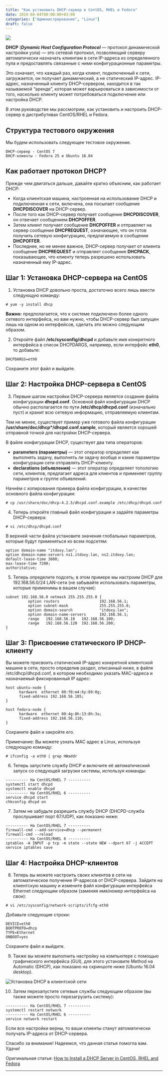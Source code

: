 ```yaml
---
title: "Как установить DHCP-сервер в CentOS, RHEL и Fedora"
date: 2019-04-04T00:00:00+03:00
categories: ["Администрирование", "Linux"]
draft: false
---
```


![](/posts/как-установить-dhcp-сервер-в-centos-rhel-и-fedora/shapka1.jpg)

**DHCP** (**_Dynamic Host Configuration Protocol_** — протокол динамической настройки узла) — это сетевой протокол, позволяющий серверу автоматически назначать клиентам в сети IP-адреса из определенного пула и предоставлять связанные с ними конфигурационные параметры.

Это означает, что каждый раз, когда клиент, подключенный к сети, загружается, он получает динамический, а не статический IP-адрес. IP-адрес, назначенный клиенту DHCP-сервером, находится в так называемой “аренде”, которая может варьироваться в зависимости от того, насколько клиенту может потребоваться подключение или настройка DHCP.

В этом руководстве мы рассмотрим, как установить и настроить DHCP-сервер в дистрибутивах CentOS/RHEL и Fedora.

## Структура тестового окружения

Мы будем использовать следующее тестовое окружение.

```
DHCP-сервер - CentOS 7
DHCP-клиенты - Fedora 25 и Ubuntu 16.04
```

## Как работает протокол DHCP?

Прежде чем двигаться дальше, давайте кратко объясним, как работает DHCP:

- Когда клиентская машина, настроенная на использование DHCP и подключенная к сети, включена, она посылает сообщение **DHCPDISCOVER** на DHCP-сервер.
- После того как DHCP-сервер получает сообщение **DHCPDISCOVER**, он отвечает сообщением **DHCPOFFER**.
- Затем клиент получает сообщение **DHCPOFFER** и отправляет на сервер сообщение **DHCPREQUEST**, означающее, что он готов получить сетевую конфигурацию, предлагаемую в сообщении **DHCPOFFER**.
- Последнее, но не менее важное, DHCP-сервер получает от клиента сообщение **DHCPREQUEST** и отправляет сообщение **DHCPACK**, показывающее, что клиенту теперь разрешено использовать назначенный ему IP-адрес.

## Шаг 1: Установка DHCP-сервера на CentOS

1. Установка DHCP довольно проста, достаточно всего лишь ввести следующую команду:

`# yum -y install dhcp`

**Важно:** предполагается, что к системе подключено более одного сетевого интерфейса, но вам нужно, чтобы DHCP-сервер был запущен лишь на одном из интерфейсов, сделать это можно следующим образом.

2. Откройте файл **/etc/sysconfig/dhcpd** и добавьте имя конкретного интерфейса в список DHCPDARGS, например, если интерфейс **eth0**, то добавьте:

`DHCPDARGS=eth0`

Сохраните этот файл и выйдите.

## Шаг 2: Настройка DHCP-сервера в CentOS

3. Первым шагом настройки DHCP-сервера является создание файла конфигурации **dhcpd.conf**. Основной файл конфигурации DHCP обычно располагается по пути **/etc/dhcp/dhcpd.conf** (изначально пуст) и хранит всю сетевую информацию, отправляемую клиентам.

Тем не менее, существует пример уже готового файла конфигурации **/usr/share/doc/dhcp\*/dhcpd.conf.sample**, который является хорошей отправной точкой для настройки DHCP-сервера.

В файле конфигурации DHCP, существует два типа операторов:

- **parameters (параметры)** — этот оператор определяет как выполнять задачу, выполнять ли задачу вообще и какие параметры конфигурации сети отправлять DHCP-клиенту.
- **declarations (объявления)** — этот оператор определяет топологию сети, клиентов, предлагает адреса для клиентов и применяет группу параметров к группе объявлений.

Начнём с копирования примера файла конфигурации, в качестве основного файла конфигурации:

`# cp /usr/share/doc/dhcp-4.2.5/dhcpd.conf.example /etc/dhcp/dhcpd.conf`

4. Теперь откройте главный файл конфигурации и задайте параметры DHCP-сервера:

`# vi /etc/dhcp/dhcpd.conf`

В верхней части файла установите значения глобальных параметров, которые будут применяться ко всем подсетям:

```
option domain-name "itdoxy.lan";
option domain-name-servers ns1.itdoxy.lan, ns2.itdoxy.lan;
default-lease-time 3600;
max-lease-time 7200;
authoritative;
```

5. Теперь определите подсеть; в этом примере мы настроим DHCP для 192.168.56.0/24 LAN-сети (не забывайте использовать параметры, которые применимы в вашем случае):

```
subnet 192.168.56.0 netmask 255.255.255.0 {
          option routers                  192.168.56.1;
          option subnet-mask              255.255.255.0;
          option domain-search            "itdoxy.lan";
          option domain-name-servers      192.168.56.1;
          range   192.168.56.10   192.168.56.100;
          range   192.168.56.120  192.168.56.200;
}
```

## Шаг 3: Присвоение статического IP DHCP-клиенту

Вы можете присвоить статический IP-адрес конкретной клиентской машине в сети, просто определив раздел, описанный ниже, в файле /etc/dhcp/dhcpd.conf, в котором необходимо указать MAC-адреса и назначаемый фиксированный IP адрес:

```
host ubuntu-node {
      hardware  ethernet 00:f0:m4:6y:89:0g;
      fixed-address 192.168.56.105;
}

host fedora-node {
      hardware  ethernet 00:4g:8h:13:8h:3a;
      fixed-address 192.168.56.110;
}
```

Сохраните файл и закройте его.

Примечание: Вы можете узнать MAC адрес в Linux, используя следующую команду:

`# ifconfig -a eth0 | grep HWaddr`

6. Теперь запустите службу DHCP и включите её автоматический запуск со следующей загрузки системы, используя команды:

```
---------- На CentOS/RHEL 7 ----------
systemctl start dhcpd
systemctl enable dhcpd
---------- На CentOS/RHEL 6 ----------
service dhcpd start
chkconfig dhcpd on
```

7. Затем не забудьте разрешить службу DHCP (DHCPD-служба прослушивает порт 67/UDP), как показано ниже:

```
---------- На CentOS/RHEL 7 ----------
firewall-cmd --add-service=dhcp --permanent
firewall-cmd --reload
---------- На CentOS/RHEL 6 ----------
iptables -A INPUT -p tcp -m state --state NEW --dport 67 -j ACCEPT
service iptables save
```

## Шаг 4: Настройка DHCP-клиентов

8. Теперь вы можете настроить своих клиентов в сети на автоматическое получение IP-адресов от DHCP-сервера. Зайдите на клиентскую машину и измените файл конфигурации интерфейса Ethernet следующим образом (заменяя имя/номер интерфейса на свои):

`# vi /etc/sysconfig/network-scripts/ifcfg-eth0`

Добавьте следующие строки:

```
DEVICE=eth0
BOOTPROTO=dhcp
TYPE=Ethernet
ONBOOT=yes
```

Сохраните файл и выйдите.

9. Также вы можете выполнить настройку на компьютере с помощью графического интерфейса (GUI), для этого установите Method на Automatic (DHCP), как показано на скриншоте ниже (Ubuntu 16.04 desktop).

![Установка DHCP в клиентской сети](https://www.tecmint.com/wp-content/uploads/2017/03/Set-DHCP-in-Client-Network.png)

10. Затем перезапустите сетевые службы следующим образом (вы также можете просто перезагрузить систему):

```
---------- На CentOS/RHEL 7 ----------
systemctl restart network
---------- На CentOS/RHEL 6 ----------
service network restart
```

Если все настройки верны, то ваши клиенты станут автоматически получать IP-адреса от DHCP-сервера.

Спасибо за внимание! Надеемся, что данная статья помогла вам. Удачи!

Оригинальная статья: [How to Install a DHCP Server in CentOS, RHEL and Fedora](https://www.tecmint.com/install-dhcp-server-in-centos-rhel-fedora/)
********